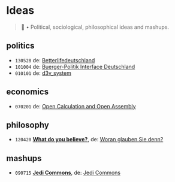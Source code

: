 # Ideas
> 🤔 • Political, sociological, philosophical ideas and mashups.

## politics
- `130528` de: [Betterlifedeutschland](https://perguth.de/ideas/130528-Better-Life-Deutschland/)
- `101004` de: [Buerger-Politik Interface Deutschland](https://perguth.de/ideas/101004-Buerger-Politik-Interface-Deutschland/)
- `010101` de: [d3v_system](https://perguth.de/ideas/010101-d3v_system/)

## economics
- `070201` de: [Open Calculation and Open Assembly](https://perguth.de/ideas/070201-Open-Calculation-and-Open-Assembly/)

## philosophy
- `120420` **[What do you believe?](https://perguth.de/ideas/120420-Erisisch-Woran-glauben-Sie-denn/index.en.html)**, de: [Woran glauben Sie denn?](https://perguth.de/ideas/120420-Erisisch-Woran-glauben-Sie-denn/)

## mashups
- `090715` **[Jedi Commons](https://perguth.de/ideas/090715-Jedi-Commons/en/)**, de: [Jedi Commons](https://perguth.de/ideas/090715-Jedi-Commons/)
